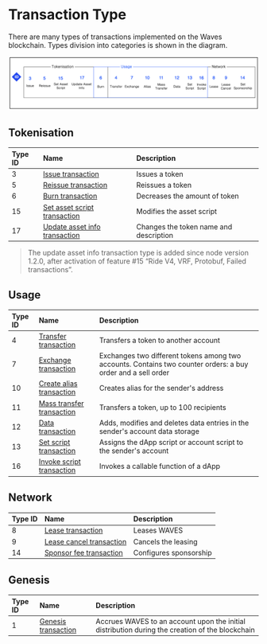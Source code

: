 # Transaction Type

There are many types of transactions implemented on the Waves blockchain. Types division into categories is shown in the diagram.

![](./_assets/types.png)

## Tokenisation

| Type ID | Name | Description |
| :--- | :--- | :--- |
| 3 | [Issue transaction](/en/blockchain/transaction-type/issue-transaction) | Issues a token |
| 5 | [Reissue transaction](/en/blockchain/transaction-type/reissue-transaction) | Reissues a token |
| 6 | [Burn transaction](/en/blockchain/transaction-type/burn-transaction) | Decreases the amount of token |
| 15 | [Set asset script transaction](/en/blockchain/transaction-type/set-asset-script-transaction) | Modifies the asset script |
| 17 | [Update asset info transaction](/en/blockchain/transaction-type/update-asset-info-transaction) | Changes the token name and description |

> The update asset info transaction type is added since node version 1.2.0, after activation of feature #15 “Ride V4, VRF, Protobuf, Failed transactions”.

## Usage

| Type ID | Name | Description |
| :--- | :--- | :--- |
| 4 | [Transfer transaction](/en/blockchain/transaction-type/transfer-transaction) | Transfers a token to another account |
| 7 | [Exchange transaction](/en/blockchain/transaction-type/exchange-transaction) | Exchanges two different tokens among two accounts. Contains two counter orders: a buy order and a sell order |
| 10 | [Create alias transaction](/en/blockchain/transaction-type/create-alias-transaction) | Creates alias for the sender's address |
| 11 | [Mass transfer transaction](/en/blockchain/transaction-type/mass-transfer-transaction) | Transfers a token, up to 100 recipients |
| 12 | [Data transaction](/en/blockchain/transaction-type/data-transaction) | Adds, modifies and deletes data entries in the sender's account data storage |
| 13 | [Set script transaction](/en/blockchain/transaction-type/set-script-transaction) | Assigns the dApp script or account script to the sender's account |
| 16 | [Invoke script transaction](/en/blockchain/transaction-type/invoke-script-transaction) | Invokes a callable function of a dApp |

## Network

| Type ID | Name | Description |
| :--- | :--- | :--- |
| 8 | [Lease transaction](/en/blockchain/transaction-type/lease-transaction) | Leases WAVES |
| 9 | [Lease cancel transaction](/en/blockchain/transaction-type/lease-cancel-transaction) | Cancels the leasing |
| 14 | [Sponsor fee transaction](/en/blockchain/transaction-type/sponsor-fee-transaction) | Configures sponsorship |

## Genesis

| Type ID | Name | Description |
| :--- | :--- | :--- |
| 1 | [Genesis transaction](/en/blockchain/transaction-type/genesis-transaction) | Accrues WAVES to an account upon the initial distribution during the creation of the blockchain |
